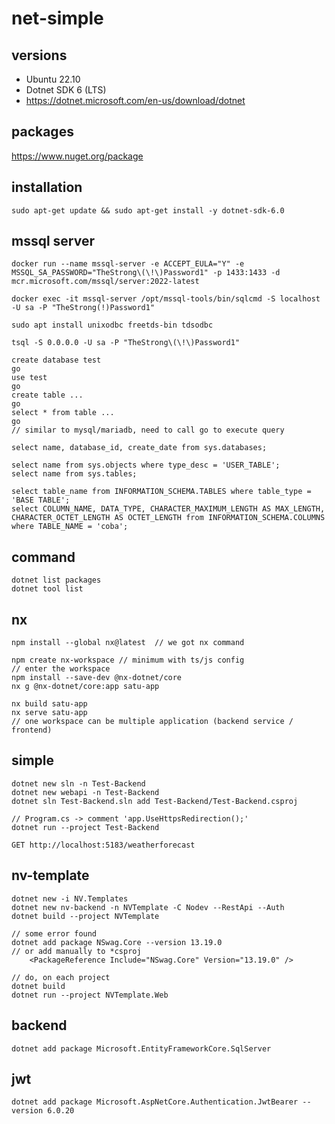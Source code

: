 # net-simple

## versions
- Ubuntu 22.10
- Dotnet SDK 6 (LTS)
- https://dotnet.microsoft.com/en-us/download/dotnet

## packages
https://www.nuget.org/package

## installation
`sudo apt-get update && sudo apt-get install -y dotnet-sdk-6.0`

## mssql server
`docker run --name mssql-server -e ACCEPT_EULA="Y" -e MSSQL_SA_PASSWORD="TheStrong\(\!\)Password1" -p 1433:1433 -d mcr.microsoft.com/mssql/server:2022-latest`

`docker exec -it mssql-server /opt/mssql-tools/bin/sqlcmd -S localhost -U sa -P "TheStrong(!)Password1"`

`sudo apt install unixodbc freetds-bin tdsodbc`

`tsql -S 0.0.0.0 -U sa -P "TheStrong\(\!\)Password1"`

```
create database test
go
use test
go
create table ...
go
select * from table ...
go
// similar to mysql/mariadb, need to call go to execute query

select name, database_id, create_date from sys.databases;  

select name from sys.objects where type_desc = 'USER_TABLE';
select name from sys.tables;

select table_name from INFORMATION_SCHEMA.TABLES where table_type = 'BASE TABLE';
select COLUMN_NAME, DATA_TYPE, CHARACTER_MAXIMUM_LENGTH AS MAX_LENGTH, CHARACTER_OCTET_LENGTH AS OCTET_LENGTH from INFORMATION_SCHEMA.COLUMNS where TABLE_NAME = 'coba'; 
```
## command
```
dotnet list packages
dotnet tool list
```

## nx
```
npm install --global nx@latest  // we got nx command

npm create nx-workspace // minimum with ts/js config
// enter the workspace
npm install --save-dev @nx-dotnet/core
nx g @nx-dotnet/core:app satu-app

nx build satu-app
nx serve satu-app
// one workspace can be multiple application (backend service / frontend)
```

## simple
```
dotnet new sln -n Test-Backend
dotnet new webapi -n Test-Backend
dotnet sln Test-Backend.sln add Test-Backend/Test-Backend.csproj

// Program.cs -> comment 'app.UseHttpsRedirection();'
dotnet run --project Test-Backend

GET http://localhost:5183/weatherforecast
```
## nv-template
```
dotnet new -i NV.Templates
dotnet new nv-backend -n NVTemplate -C Nodev --RestApi --Auth
dotnet build --project NVTemplate

// some error found
dotnet add package NSwag.Core --version 13.19.0
// or add manually to *csproj
    <PackageReference Include="NSwag.Core" Version="13.19.0" />

// do, on each project
dotnet build
dotnet run --project NVTemplate.Web
```

## backend
`dotnet add package Microsoft.EntityFrameworkCore.SqlServer`

## jwt
`dotnet add package Microsoft.AspNetCore.Authentication.JwtBearer --version 6.0.20`